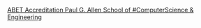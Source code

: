 [ABET Accreditation   Paul G. Allen School of #ComputerScience & Engineering](https://qi.tc/qi/116744)